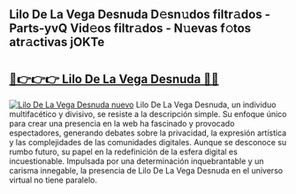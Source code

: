 ## Lilo De La Vega Desnuda D𝚎sn𝚞dos filtr𝚊dos - Parts-yvQ Vid𝚎os filtr𝚊dos - N𝚞evas f𝚘tos atr𝚊ctivas jOKTe

# <h2><a href="http://mb6237.tromn.icu/?c=Lilo+De+La+Vega+Desnuda">🔗👉👉👉 Lilo De La Vega Desnuda 🔗🔗</a></h2>

[![Lilo De La Vega Desnuda nuevo](https://i.imgur.com/pEAQMta.gif)](http://mb6237.tromn.icu/?c=Lilo+De+La+Vega+Desnuda)
Lilo De La Vega Desnuda, un individuo multifacético y divisivo, se resiste a la descripción simple. Su enfoque único para crear una presencia en la web ha fascinado y provocado espectadores, generando debates sobre la privacidad, la expresión artística y las complejidades de las comunidades digitales. Aunque se desconoce su rumbo futuro, su papel en la redefinición de la esfera digital es incuestionable. Impulsada por una determinación inquebrantable y un carisma innegable, la presencia de Lilo De La Vega Desnuda en el universo virtual no tiene paralelo.
